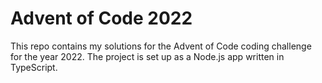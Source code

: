 # Advent of Code 2022

This repo contains my solutions for the Advent of Code coding challenge for the year 2022. The project is set up as a Node.js app written in TypeScript.
